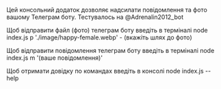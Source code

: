 Цей консольний додаток дозволяє надсилати повідомлення та фото вашому Телеграм боту. Тестувалось на @Adrenalin2012_bot

Щоб відправити файл (фото) телеграм боту введіть в терміналі node index.js p './image/happy-female.webp' - (вкажіть шлях до фото)

Щоб відправити повідомлення телеграм боту введіть в терміналі node index.js m '(ваше повідомлення)'

Щоб отримати довідку по командах введіть в консолі node index.js --help
